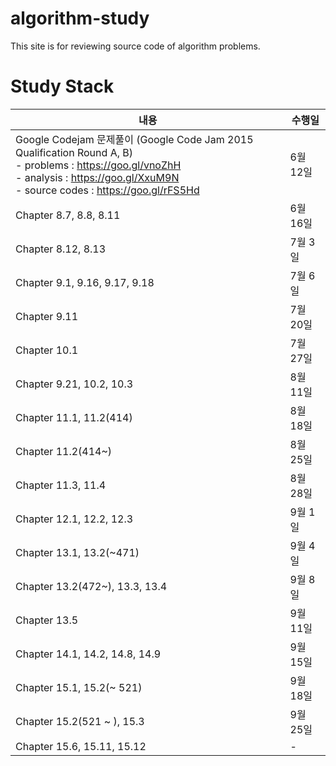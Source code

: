 # algorithm-study
   This site is for reviewing source code of algorithm problems.

# Study Stack

| 내용 | 수행일 |
| -------- | ---- |
| Google Codejam 문제풀이 (Google Code Jam 2015 Qualification Round A, B) <br /> - problems : https://goo.gl/vnoZhH <br /> - analysis : https://goo.gl/XxuM9N <br /> - source codes : https://goo.gl/rFS5Hd | 6월 12일 | 
| Chapter 8.7, 8.8, 8.11 | 6월 16일 |
| Chapter 8.12, 8.13 | 7월 3일 |
| Chapter 9.1, 9.16, 9.17, 9.18 | 7월 6일 |
| Chapter 9.11  | 7월 20일 |
| Chapter 10.1  | 7월 27일 |
| Chapter 9.21, 10.2, 10.3  | 8월 11일 |
| Chapter 11.1, 11.2(414)  | 8월 18일 |
| Chapter 11.2(414~)  | 8월 25일 |
| Chapter 11.3, 11.4  | 8월 28일 |
| Chapter 12.1, 12.2, 12.3 | 9월 1일 |
| Chapter 13.1, 13.2(~471) | 9월 4일 |
| Chapter 13.2(472~), 13.3, 13.4 | 9월 8일 |
| Chapter 13.5 | 9월 11일 |
| Chapter 14.1, 14.2, 14.8, 14.9 | 9월 15일 |
| Chapter 15.1, 15.2(~ 521) | 9월 18일 |
| Chapter 15.2(521 ~ ), 15.3 | 9월 25일 |
| Chapter 15.6, 15.11, 15.12 | - |
